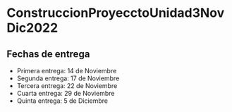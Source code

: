 # ConstruccionProyecctoUnidad3NovDic2022

## Fechas de entrega

<ul>
  <li>Primera entrega: 14 de Noviembre</li>
  <li>Segunda entrega: 17 de Noviembre</li>
  <li>Tercera entrega: 22 de Noviembre</li>
  <li>Cuarta entrega: 29 de Noviembre</li>
  <li>Quinta entrega: 5 de Diciembre</li>
</ul>
